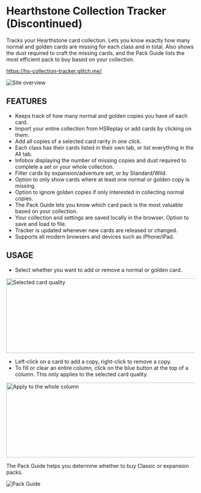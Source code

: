 # Hearthstone Collection Tracker (Discontinued)
Tracks your Hearthstone card collection. Lets you know exactly how many normal and golden cards are missing for each class and in total. Also shows the dust required to craft the missing cards, and the Pack Guide lists the most efficient pack to buy based on your collection.

https://hs-collection-tracker.glitch.me/

![Site overview](images/readme-1.jpg)

## FEATURES
- Keeps track of how many normal and golden copies you have of each card.
- Import your entire collection from HSReplay or add cards by clicking on them.
- Add all copies of a selected card rarity in one click.
- Each class has their cards listed in their own tab, or list everything in the All tab.
- Infobox displaying the number of missing copies and dust required to complete a set or your whole collection.
- Filter cards by expansion/adventure set, or by Standard/Wild.
- Option to only show cards where at least one normal or golden copy is missing.
- Option to ignore golden copies if only interested in collecting normal copies.
- The Pack Guide lets you know which card pack is the most valuable based on your collection.
- Your collection and settings are saved locally in the browser. Option to save and load to file.
- Tracker is updated whenever new cards are released or changed.
- Supports all modern browsers and devices such as iPhone/iPad.

## USAGE
- Select whether you want to add or remove a normal or golden card.

<img src="images/readme-2.jpg" alt="Selected card quality" width="600" height="200">
  
- Left-click on a card to add a copy, right-click to remove a copy.
- To fill or clear an entire column, click on the blue button at the top of a column. This only applies to the selected card quality.

<img src="images/readme-3.jpg" alt="Apply to the whole column" width="600" height="200">
  
The Pack Guide helps you determine whether to buy Classic or expansion packs.

  ![Pack Guide](images/readme-4.jpg)
